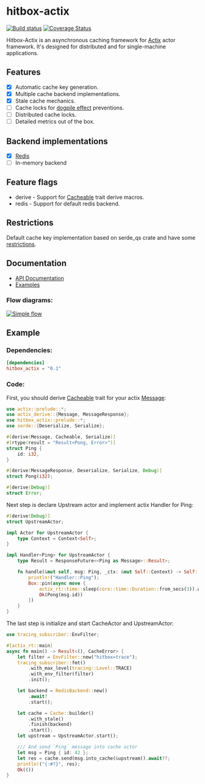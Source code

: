 # hitbox-actix

[![Build status](https://github.com/hit-box/hitbox/actions/workflows/CI.yml/badge.svg)](https://github.com/hit-box/hitbox/actions?query=workflow)
[![Coverage Status](https://codecov.io/gh/hit-box/hitbox/branch/master/graph/badge.svg?token=tgAm8OBLkY)](https://codecov.io/gh/hit-box/hitbox)

 Hitbox-Actix is an asynchronous caching framework for [Actix] actor framework.
 It's designed for distributed and for single-machine applications.

 ## Features
 - [x] Automatic cache key generation.
 - [x] Multiple cache backend implementations.
 - [x] Stale cache mechanics.
 - [ ] Cache locks for [dogpile effect] preventions.
 - [ ] Distributed cache locks.
 - [ ] Detailed metrics out of the box.

## Backend implementations
- [x] [Redis](https://github.com/hit-box/hitbox/tree/master/hitbox-backend)
- [ ] In-memory backend

 ## Feature flags
 * derive - Support for [Cacheable] trait derive macros.
 * redis - Support for default redis backend.

 ## Restrictions
 Default cache key implementation based on serde_qs crate
 and have some [restrictions](https://docs.rs/serde_qs/latest/serde_qs/#supported-types).

## Documentation
* [API Documentation](https://docs.rs/hitbox_acitx/)
* [Examples](https://github.com/hit-box/hitbox/tree/master/examples/examples)

### Flow diagrams:

[![Simple flow](http://www.plantuml.com/plantuml/proxy?src=https://raw.githubusercontent.com/hit-box/hitbox/master/documentation/simple_flow.puml)](http://www.plantuml.com/plantuml/proxy?src=https://raw.githubusercontent.com/hit-box/hitbox/master/documentation/simple_flow.puml)

## Example

### Dependencies:

```toml
[dependencies]
hitbox_actix = "0.1"
```

### Code:

First, you should derive [Cacheable] trait for your actix [Message]:

```rust
use actix::prelude::*;
use actix_derive::{Message, MessageResponse};
use hitbox_actix::prelude::*;
use serde::{Deserialize, Serialize};

#[derive(Message, Cacheable, Serialize)]
#[rtype(result = "Result<Pong, Error>")]
struct Ping {
    id: i32,
}

#[derive(MessageResponse, Deserialize, Serialize, Debug)]
struct Pong(i32);

#[derive(Debug)]
struct Error;
```

Next step is declare Upstream actor and implement actix Handler for Ping:

```rust
#[derive(Debug)]
struct UpstreamActor;

impl Actor for UpstreamActor {
    type Context = Context<Self>;
}

impl Handler<Ping> for UpstreamActor {
    type Result = ResponseFuture<<Ping as Message>::Result>;

    fn handle(&mut self, msg: Ping, _ctx: &mut Self::Context) -> Self::Result {
        println!("Handler::Ping");
        Box::pin(async move {
            actix_rt::time::sleep(core::time::Duration::from_secs(3)).await;
            Ok(Pong(msg.id))
        })
    }
}
```
The last step is initialize and start CacheActor and UpstreamActor:

```rust
use tracing_subscriber::EnvFilter;

#[actix_rt::main]
async fn main() -> Result<(), CacheError> {
    let filter = EnvFilter::new("hitbox=trace");
    tracing_subscriber::fmt()
        .with_max_level(tracing::Level::TRACE)
        .with_env_filter(filter)
        .init();

    let backend = RedisBackend::new()
        .await?
        .start();

    let cache = Cache::builder()
        .with_stale()
        .finish(backend)
        .start();
    let upstream = UpstreamActor.start();

    /// And send `Ping` message into cache actor
    let msg = Ping { id: 42 };
    let res = cache.send(msg.into_cache(&upstream)).await??;
    println!("{:#?}", res);
    Ok(())
}
```

[Cacheable]: https://docs.rs/hitbox/trait.Cacheable.html
[CacheableResponse]: https://docs.rs/hitbox/trait.CacheableResponse.html
[Backend]: https://docs.rs/hitbox_backend/trait.Backend.html
[RedisBackend]: https://docs.rs/hitbox_redis/struct.RedisActor.html
[dogpile effect]: https://www.sobstel.org/blog/preventing-dogpile-effect/
[Message]: https://docs.rs/actix/trait.Message.html

[Actix]: https://github.com/actix/actix/
